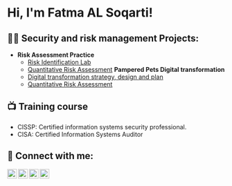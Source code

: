 <h1>Hi, I'm Fatma AL Soqarti! </h1>

<h2>👨‍💻 Security and risk management Projects:</h2>

- <b>Risk Assessment Practice </b>
  - [Risk Identification Lab](https://github.com/falsoqatri/Risk_identification_LAB)
  - [Quantitative Risk Assessment](https://github.com/falsoqatri/qualitative_risk_assessment_LAB)
 <b>Pampered Pets Digital transformation</b>
  - [Digital transformation strategy, design and plan](https://github.com/falsoqatri/Risk_identification_LAB)
  - [Quantitative Risk Assessment](https://github.com/falsoqatri/qualitative_risk_assessment_LAB)

<h2>📺 Training course</h2>

- CISSP: Certified information systems security professional.
- CISA: Certified Information Systems Auditor

<h2> 🤳 Connect with me:</h2>

[<img align="left" alt="ttt | YouTube" width="22px" src="https://cdn.jsdelivr.net/npm/simple-icons@v3/icons/youtube.svg" />][youtube]
[<img align="left" alt="ttt| Twitter" width="22px" src="https://cdn.jsdelivr.net/npm/simple-icons@v3/icons/twitter.svg" />][twitter]
[<img align="left" alt="tttttt | LinkedIn" width="22px" src="https://cdn.jsdelivr.net/npm/simple-icons@v3/icons/linkedin.svg" />][linkedin]
[<img align="left" alt="ttt | Instagram" width="22px" src="https://cdn.jsdelivr.net/npm/simple-icons@v3/icons/instagram.svg" />][instagram]

[twitter]: https://twitter.com
[youtube]: https://www.youtube.com
[instagram]: https://www.instagram.com
[linkedin]: https://linkedin.com




